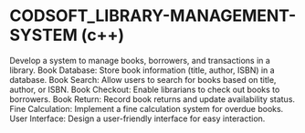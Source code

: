 # CODSOFT_LIBRARY-MANAGEMENT-SYSTEM (c++)
Develop a system to manage books, borrowers, and
transactions in a library.
Book Database: Store book information (title, author, ISBN) in a
database.
Book Search: Allow users to search for books based on title, author, or
ISBN.
Book Checkout: Enable librarians to check out books to borrowers.
Book Return: Record book returns and update availability status.
Fine Calculation: Implement a fine calculation system for overdue
books.
User Interface: Design a user-friendly interface for easy interaction.
